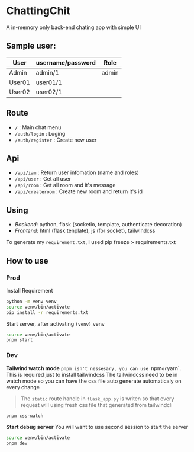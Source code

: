 # ChattingChit
A in-memory only back-end chating app with simple UI

## Sample user:

|User|username/password|Role|
|---|---|---|
|Admin | admin/1|admin|
|User01 | user01/1||
|User02 | user02/1||

## Route
- `/` : Main chat menu
- `/auth/login` : Loging
- `/auth/register` : Create new user

## Api
- `/api/iam` : Return user infomation (name and roles) 
- `/api/user` : Get all user 
- `/api/room` : Get all room and it's message
- `/api/createroom` : Create new room and return it's id

## Using
- _Backend_: python, flask (socketio, template, authenticate decoration)
- _Frontend_: html (flask tenplate), js (for socket), tailwindcss

To generate my `requirement.txt`, I used pip freeze > requirements.txt

## How to use
### Prod
Install Requirement
```sh
python -m venv venv
source venv/bin/activate
pip install -r requirements.txt
```

Start server, after activating `(venv)` venv
```sh
source venv/bin/activate
pnpm start
```

### Dev 
**Tailwind watch mode**
`pnpm isn't nessesary, you can use `npm` or `yarn`. This is required just to install tailwindcss
The tailwindcss need to be in watch mode so you can have the css file auto generate automaticaly on every change

> The `static` route handle in `flask_app.py` is writen so that every request will using fresh css file that generated from tailwindcli

```sh
pnpm css-watch
```
**Start debug server**
You will want to use second session to start the server
```sh
source venv/bin/activate
pnpm dev
```
